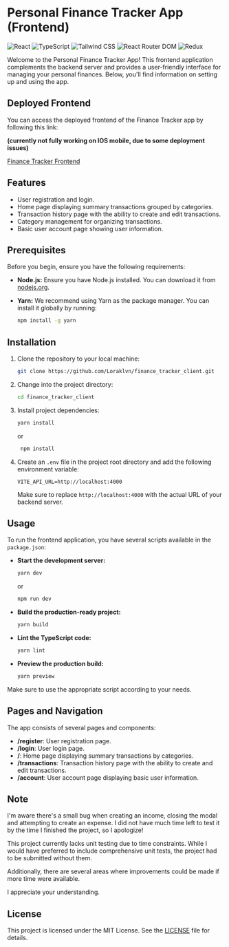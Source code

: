 # Personal Finance Tracker App (Frontend)

![React](https://img.shields.io/badge/React-v17.0.2-blue)
![TypeScript](https://img.shields.io/badge/TypeScript-v4.4.4-blue)
![Tailwind CSS](https://img.shields.io/badge/Tailwind%20CSS-v2.2.15-blue)
![React Router DOM](https://img.shields.io/badge/React%20Router%20DOM-v5.3.0-blue)
![Redux](https://img.shields.io/badge/Redux-v4.1.2-blue)

Welcome to the Personal Finance Tracker App! This frontend application complements the backend server and provides a user-friendly interface for managing your personal finances. Below, you'll find information on setting up and using the app.

## Deployed Frontend

You can access the deployed frontend of the Finance Tracker app by following this link:

**(currently not fully working on IOS mobile, due to some deployment issues)**

[Finance Tracker Frontend](https://finance-tracker-client-sandy.vercel.app/)
## Features

- User registration and login.
- Home page displaying summary transactions grouped by categories.
- Transaction history page with the ability to create and edit transactions.
- Category management for organizing transactions.
- Basic user account page showing user information.

## Prerequisites

Before you begin, ensure you have the following requirements:

- **Node.js:** Ensure you have Node.js installed. You can download it from [nodejs.org](https://nodejs.org/).

- **Yarn:** We recommend using Yarn as the package manager. You can install it globally by running:

  ```bash
  npm install -g yarn
  ```

## Installation

1. Clone the repository to your local machine:

   ```bash
   git clone https://github.com/Loraklvn/finance_tracker_client.git
   ```

2. Change into the project directory:

   ```bash
   cd finance_tracker_client
   ```

3. Install project dependencies:

   ```bash
   yarn install 
   ```
      or
    ```bash
     npm install
   ```

4. Create an `.env` file in the project root directory and add the following environment variable:

   ```dotenv
   VITE_API_URL=http://localhost:4000
   ```

   Make sure to replace `http://localhost:4000` with the actual URL of your backend server.

## Usage

To run the frontend application, you have several scripts available in the `package.json`:

- **Start the development server:**

  ```bash
  yarn dev
  ```
  or
   ```bash
  npm run dev
  ```

- **Build the production-ready project:**

  ```bash
  yarn build
  ```

- **Lint the TypeScript code:**

  ```bash
  yarn lint
  ```

- **Preview the production build:**

  ```bash
  yarn preview
  ```

Make sure to use the appropriate script according to your needs.

## Pages and Navigation

The app consists of several pages and components:

- **/register**: User registration page.
- **/login**: User login page.
- **/**: Home page displaying summary transactions by categories.
- **/transactions**: Transaction history page with the ability to create and edit transactions.
- **/account**: User account page displaying basic user information.

## Note

I'm aware there's a small bug when creating an income, closing the modal and attempting to create an expense. I did not have much time left to test it by the time I finished the project, so I apologize!

This project currently lacks unit testing due to time constraints. While I would have preferred to include comprehensive unit tests, the project had to be submitted without them.

Additionally, there are several areas where improvements could be made if more time were available.

I appreciate your understanding.

## License

This project is licensed under the MIT License. See the [LICENSE](LICENSE) file for details.
